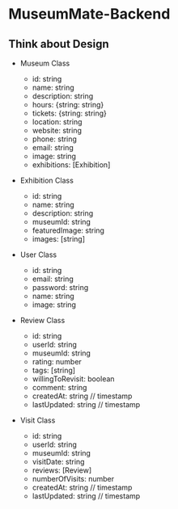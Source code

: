 # MuseumMate-Backend

## Think about Design

- Museum Class
    - id: string
    - name: string
    - description: string
    - hours: {string: string}
    - tickets: {string: string}
    - location: string
    - website: string
    - phone: string
    - email: string
    - image: string
    - exhibitions: [Exhibition]
    
- Exhibition Class
    - id: string
    - name: string
    - description: string
    - museumId: string
    - featuredImage: string
    - images: [string]

- User Class
    - id: string
    - email: string
    - password: string
    - name: string
    - image: string

- Review Class
    - id: string
    - userId: string
    - museumId: string
    - rating: number
    - tags: [string]
    - willingToRevisit: boolean
    - comment: string
    - createdAt: string // timestamp
    - lastUpdated: string // timestamp

- Visit Class
    - id: string
    - userId: string
    - museumId: string
    - visitDate: string
    - reviews: [Review]
    - numberOfVisits: number
    - createdAt: string // timestamp
    - lastUpdated: string // timestamp




